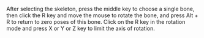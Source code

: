After selecting the skeleton, press the middle key to choose a single bone, then click the R key and move the mouse to rotate the bone, and press Alt + R to return to zero poses of this bone.
Click on the R key in the rotation mode and press X or Y or Z key to limit the axis of rotation.
 